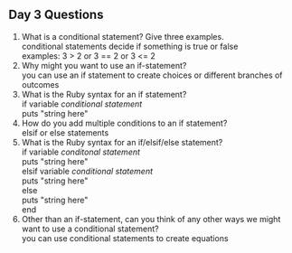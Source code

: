 ## Day 3 Questions

1. What is a conditional statement? Give three examples.  
  conditional statements decide if something is true or false  
  examples: 3 > 2 or 3 == 2 or 3 <= 2  
1. Why might you want to use an if-statement?  
  you can use an if statement to create choices or different branches of outcomes
1. What is the Ruby syntax for an if statement?  
  if variable *conditional statement*  
    puts "string here"  
1. How do you add multiple conditions to an if statement?  
  elsif or else statements
1. What is the Ruby syntax for an if/elsif/else statement?  
  if variable *conditonal statement*  
    puts "string here"  
  elsif variable *conditional statement*  
    puts "string here"  
  else  
    puts "string here"  
  end  
1. Other than an if-statement, can you think of any other ways we might want to use a conditional statement?  
  you can use conditional statements to create equations
